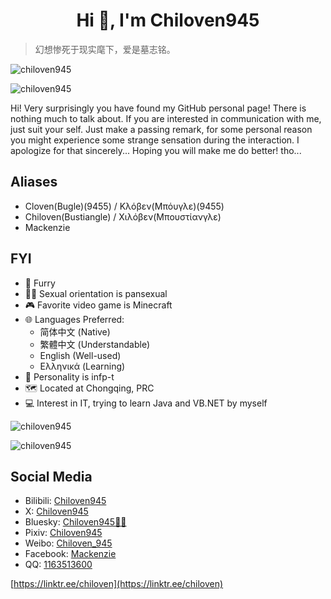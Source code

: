 
<h1 align="center">Hi 👋, I'm Chiloven945</h1>

> 幻想惨死于现实麾下，爱是墓志铭。

<p align="left"> <img src="https://komarev.com/ghpvc/?username=chiloven945&label=Profile%20views&color=0e75b6&style=for-the-badge" alt="chiloven945" /> </p>

<p><img src="https://github-readme-stats.vercel.app/api?username=Chiloven945&count_private=true&show_icons=true&theme=tokyonight" alt="chiloven945" /></p>

Hi! Very surprisingly you have found my GitHub personal page! There is nothing much to talk about. If you are interested in communication with me, just suit your self. Just make a passing remark, for some personal reason you might experience some strange sensation during the interaction. I apologize for that sincerely... Hoping you will make me do better! tho...

<h2>Aliases</h2>

  - Cloven(Bugle)(9455) / Κλόβεν(Μπόυγλε)(9455)
  - Chiloven(Bustiangle) / Χιλόβεν(Μπουστίανγλε)
  - Mackenzie

<h2>FYI</h2>

  - :feet: Furry
  - :rainbow_flag: Sexual orientation is pansexual
  - :video_game: Favorite video game is Minecraft
  - :globe_with_meridians: Languages Preferred:
    - 简体中文 (Native)
    - 繁體中文 (Understandable)
    - English (Well-used)
    - Ελληνικά (Learning)
  - :bust_in_silhouette: Personality is infp-t
  - :world_map: Located at Chongqing, PRC
  - :computer: Interest in IT, trying to learn Java and VB.NET by myself

<p><img src="https://github-readme-streak-stats.herokuapp.com/?user=chiloven945&theme=tokyonight" alt="chiloven945" /></p>
<p><img src="https://github-readme-stats.vercel.app/api/top-langs/?username=Chiloven945&layout=compact&theme=tokyonight" alt="chiloven945" /></p>

<h2>Social Media</h2>

  - Bilibili: [Chiloven945](https://space.bilibili.com/630677026)
  - X: [Chiloven945](https://x.com/chiloven945)
  - Bluesky: [Chiloven945🏳️‍🌈](https://chiloven.bsky.social)
  - Pixiv: [Chiloven945](https://www.pixiv.net/users/100118956)
  - Weibo: [Chiloven_945](https://weibo.com/u/7497491648)
  - Facebook: [Mackenzie](https://www.facebook.com/profile.php?id=100093362991435)
  - QQ: [1163513600](https://qm.qq.com/q/aivFy2XQcw)

[https://linktr.ee/chiloven](https://linktr.ee/chiloven)
